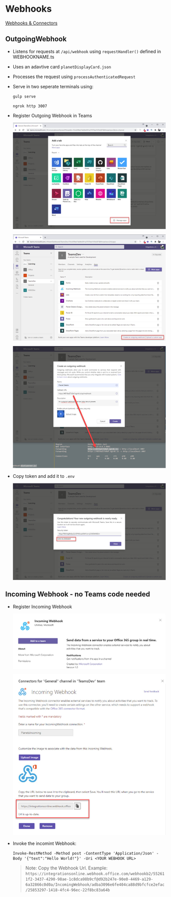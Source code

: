 # Webhooks

[Webhooks & Connectors](https://docs.microsoft.com/en-us/microsoftteams/platform/webhooks-and-connectors/what-are-webhooks-and-connectors)

## OutgoingWebhook

- Listens for requests at `/api/webhook` using `requestHandler()` defined in WEBHOOKNAME.ts
- Uses an adavtive card `planetDisplayCard.json`
- Processes the request using `processAuthenticatedRequest`
- Serve in two seperate terminals using:

  ```
  gulp serve
  ```

  ```
  ngrok http 3007
  ```

- Register Outgoing Webhook in Teams

  ![ow-add-tab](_images/ow-add-tab.jpg)

  ![ow-create-wh](_images/ow-create-wh.jpg)

  ![ow-config-wh](_images/ow-config-wh.jpg)

- Copy token and add it to `.env`

  ![ow-copy-token](_images/ow-copy-token.jpg)

## Incoming Webhook - no Teams code needed

- Register Incoming Webhook

  ![iw-add](_images/iw-add.jpg)

  ![iw-config](_images/iw-config.jpg)

- Invoke the incomint Webhook:

  ```
  Invoke-RestMethod -Method post -ContentType 'Application/Json' -Body '{"text":"Hello World!"}' -Uri <YOUR WEBHOOK URL>
  ```

  > Note: Copy the Webhook Url. Example: `https://integrationsonline.webhook.office.com/webhookb2/552611f2-3437-4290-98ae-1c8dca98b9cf@d92b247e-90e0-4469-a129-6a32866c0d0a/IncomingWebhook/adba3096e6fe404ca88d9bfcfce2efac/25853297-1418-4fc4-96ec-22f8bc83a64b`
